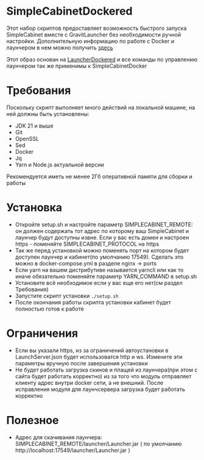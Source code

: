 # SimpleCabinetDockered

Этот набор скриптов предоставляет возможность быстрого запуска SimpleCabinet вместе с GravitLauncher без необходимости ручной настройки. Дополнительную информацию по работе с Docker и лаунчером в нем можно получить [здесь](https://github.com/GravitLauncher/LauncherDockered)

Этот образ основан на [LauncherDockered](https://github.com/GravitLauncher/LauncherDockered) и все команды по управлению лаунчером так же применимы к SimpleCabinetDocker

# Требования

Поскольку скрипт выполняет много действий на локальной машине, на ней должны быть установлены:

- JDK 21 и выше
- Git
- OpenSSL
- Sed
- Docker
- Jq
- Yarn и Node.js актуальной версии

Рекомендуется иметь не менее 2Гб оперативной памяти для сборки и работы

# Установка

- Откройте setup.sh и настройте параметр SIMPLECABINET_REMOTE: он должен содержать тот адрес по которому ваш SimpleCabinet и лаунчер будут доступны извне. Если у вас есть домен и настроен https - поменяйте SIMPLECABINET_PROTOCOL на https
- Так же перед установкой можно поменять порт на котором будет доступен лаунчер и кабинет(по умолчанию 17549). Сделать это можно в docker-compose.yml в разделе nginx -> ports
- Если yarn на вашем дистрибутиве называется yarncli или как то иначе обязательно поменяйте параметр YARN_COMMAND в setup.sh
- Установите всё необходимое если у вас еще его нет(см раздел Требования)
- Запустите скрипт установки `./setup.sh`
- После окончания работы скрипта установки кабинет будет полностью готов к работе

# Ограничения

- Если вы указали https, из за ограничений автоустановки в LaunchServer.json будет использоватся http и ws. Измените эти параметры вручную после завершения установки
- Не будет работать загрузка скинов и плащей из лаунчера(при этом с сайта будет работать корректно) из за того что модуль отправляет клиенту адрес внутри docker сети, а не внешний. После исправления модуля для лаунчсервера загрузка будет работать корректно

# Полезное

- Адрес для скачивания лаунчера: SIMPLECABINET_REMOTE/launcher/Launcher.jar ( по умолчанию http://localhost:17549/launcher/Launcher.jar )
